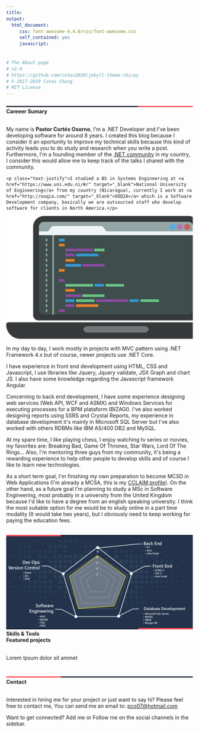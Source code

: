 ```yaml
--- 
title: 
output: 
  html_document:
     css: font-awesome-4.4.0/css/font-awesome.css
     self_contained: yes
     javascript: 


# The About page
# v2.0
# https://github.com/cotes2020/jekyll-theme-chirpy
# © 2017-2019 Cotes Chung
# MIT License
---
```

<picture>
  <source media="(max-width:575.98px)" srcset="/assets/img/custom/mobile-separator-01.png">
  <img class="img-fluid" src="/assets/img/custom/separator-01.png" alt="background">
</picture>
<div class="custom-section-heading"><strong>Careeer Sumary</strong></div>

<br />

<div class="row">
  <div class="col-xs-12 col-md-8 col-lg-8">
    <p class="text-justify">My name is <strong class="personal-name">Pastor Cortés Osorno</strong>, I'm a .NET Developer and I've been developing software for around 8 years. I created this blog because I consider it an oportunity to improve my technical skills because this kind of activity leads you to do study and research when you write a post. Furthermore, I'm a founding member of the <a href="https://www.meetup.com/DotNetNicaragua/" target="_blank">.NET community</a> in my country, I consider this would allow me to keep track of the talks I shared with the community.</p>
    
    <p class="text-justify">I studied a BS in Systems Engineering at <a href="https://www.uni.edu.ni/#/" target="_blank">National University of Engineering</a> from my country (Nicaragua), currently I work at <a href="http://ooqia.com/" target="_blank">OOQIA</a> which is a Software Development company, basically we are outsourced staff who develop software for clients in North America.</p>
  </div>
  <div class="col-xs-12 col-md-4 col-lg-4">  
    <picture>
      <source media="(max-width:767px)" srcset="/assets/img/custom/mobile-laptop-code.png">
      <img class="img-fluid custom-laptop-code" src="/assets/img/custom/laptop-code.png" alt="background">
    </picture>
  </div>
</div>

<p class="text-justify">In my day to day, I work mostly in projects with MVC pattern using .NET Framework 4.x but of course, newer projects use .NET Core.</p>

<p class="text-justify">I have experience in front end development using HTML, CSS and Javascript, I use libraries like Jquery, Jquery validate, JSX Graph and chart JS. I also have some knowledge regarding the Javascript framework Angular.</p>

<p class="text-justify">Concerning to back end development, I have some experience designing web services (Web API, WCF and ASMX) and Windows Services for executing processes for a BPM plataform (BIZAGI). I've also worked designing reports using SSRS and Crystal Reports, my experience in database development it's mainly in Microsoft SQL Server but I've also worked with others RDBMs like IBM AS/400 DB2 and MySQL.</p>

<p class="text-justify">At my spare time, I like playing chess, I enjoy watching tv series or movies, my favorites are: Breaking Bad, Game Of Thrones, Star Wars, Lord Of The Rings... Also, I'm mentoring three guys from my community, it's being a rewarding experience to help other people to develop skills and of course I like to learn new technologies.</p>

<p class="text-justify">As a short term goal, I'm finishing my own preparation to become MCSD in Web Applications (I'm already a MCSA, this is my <a href="https://www.youracclaim.com/users/pastor-cortes-osorno/badges" target="_blank">CCLAIM profile</a>). On the other hand, as a future goal I'm planning to study a MSc in Software Engineering, most probably in a university from the United Kingdom because I'd like to have a degree from an english speaking university. I think the most suitable option for me would be to study online in a part time modality (It would take two years), but I obviously need to keep working for paying the education fees.</p>

<br />

<picture>
  <source media="(max-width:575.98px)" srcset="/assets/img/custom/mobile-background-skills.png">
  <img class="img-fluid" src="/assets/img/custom/background-skills.png" alt="background">
</picture>

<div class="custom-section-heading"><strong>Skills & Tools</strong></div>
<div class="custom-section-heading"><strong>Featured projects</strong></div>

<br />

Lorem Ipsum dolor sit ammet

<br />

<picture>
  <source media="(max-width:575.98px)" srcset="/assets/img/custom/mobile-separator-02.png">
  <img class="img-fluid" src="/assets/img/custom/separator-02.png" alt="background">
</picture>
<div class="custom-section-heading"><strong>Contact</strong></div>

<br />

<p class="text-justify">Interested in hiring me for your project or just want to say hi? Please feel free to contact me, You can send me an email to: <a href="mailto:pco07@hotmail.com">pco07@hotmail.com</a></p>

Want to get connected? Add me or Follow me on the social channels in the sidebar.
